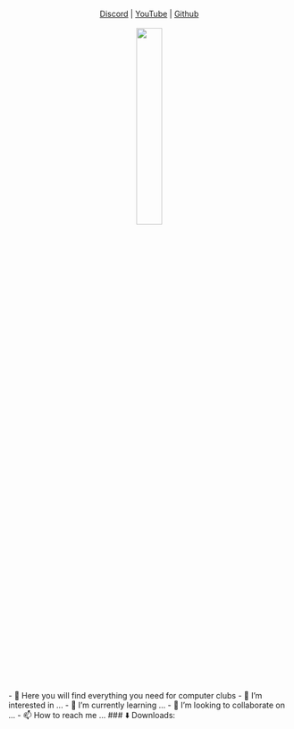 <p align='center'>
  <a href="https://discord.gg/kaneki">Discord</a> |
  <a href="https://www.youtube.com/channel/UC-XII5SSqbMOF1UX3N0Gl8g" >YouTube</a> |
  <a href="https://github.com/KanekiWeb">Github</a><br><br>
  <img src="https://media.tenor.com/xPfN7WNPAtwAAAAM/meowscles-meowscle.gif" style="width: 30%" >
</p>
- 👋 Here you will find everything you need for computer clubs
- 👀 I’m interested in ...
- 🌱 I’m currently learning ...
- 💞️ I’m looking to collaborate on ...
- 📫 How to reach me ...
### ⬇️ Downloads:
<!---
meteor2024/meteor2024 is a ✨ special ✨ repository because its `README.md` (this file) appears on your GitHub profile.
You can click the Preview link to take a look at your changes.
--->
